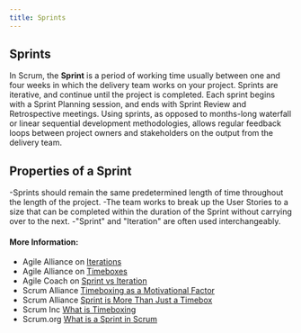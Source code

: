 ```yaml
---
title: Sprints
---
```

## Sprints

In Scrum, the **Sprint** is a period of working time usually between one and four weeks in which the delivery team works on your project. Sprints are iterative, and continue until the project is completed. Each sprint begins with a Sprint Planning session, and ends with Sprint Review and Retrospective meetings. Using sprints, as opposed to months-long waterfall or linear sequential development methodologies, allows regular feedback loops between project owners and stakeholders on the output from the delivery team.

## Properties of a Sprint
-Sprints should remain the same predetermined length of time throughout the length of the project. 
-The team works to break up the User Stories to a size that can be completed within the duration of the Sprint without carrying over to the next. 
-"Sprint" and "Iteration" are often used interchangeably.

#### More Information:
<!-- Please add any articles you think might be helpful to read before writing the article -->
- Agile Alliance on <a href='https://www.agilealliance.org/glossary/iteration/' target='_blank' rel='nofollow'>Iterations</a>
- Agile Alliance on <a href='https://www.agilealliance.org/glossary/timebox/' target='_blank' rel='nofollow'>Timeboxes</a>
- Agile Coach on <a href='http://agilecoach.typepad.com/agile-coaching/2014/02/sprint-vs-iteration.html' target='_blank' rel='nofollow'>Sprint vs Iteration</a>
- Scrum Alliance <a href='https://www.scrumalliance.org/community/articles/2014/february/timeboxing-a-motivational-factor-for-scrum-teams' target='_blank' rel='nofollow'>Timeboxing as a Motivational Factor</a>
- Scrum Alliance <a href='https://www.scrumalliance.org/community/articles/2014/may/sprint-is-more-than-just-a-timebox' target='_blank' rel='nofollow'>Sprint is More Than Just a Timebox</a>
- Scrum Inc <a href='https://www.scruminc.com/what-is-timeboxing/' target='_blank' rel='nofollow'>What is Timeboxing</a>
- Scrum.org <a href='https://www.scrum.org/resources/what-is-a-sprint-in-scrum' target='_blank' rel='nofollow'>What is a Sprint in Scrum</a>
